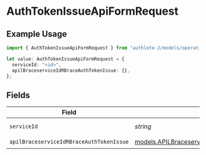 # AuthTokenIssueApiFormRequest

## Example Usage

```typescript
import { AuthTokenIssueApiFormRequest } from "authlete-2/models/operations";

let value: AuthTokenIssueApiFormRequest = {
  serviceId: "<id>",
  apilBraceserviceIdRBraceAuthTokenIssue: {},
};
```

## Fields

| Field                                                                                                   | Type                                                                                                    | Required                                                                                                | Description                                                                                             |
| ------------------------------------------------------------------------------------------------------- | ------------------------------------------------------------------------------------------------------- | ------------------------------------------------------------------------------------------------------- | ------------------------------------------------------------------------------------------------------- |
| `serviceId`                                                                                             | *string*                                                                                                | :heavy_check_mark:                                                                                      | A service ID.                                                                                           |
| `apilBraceserviceIdRBraceAuthTokenIssue`                                                                | [models.APILBraceserviceIdRBraceAuthTokenIssue](../../models/apilbraceserviceidrbraceauthtokenissue.md) | :heavy_check_mark:                                                                                      | N/A                                                                                                     |